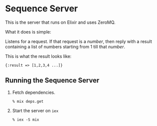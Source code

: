 # Sequence Server

This is the server that runs on Elixir and uses ZeroMQ.

What it does is simple: 

Listens for a request. If that request is a _number_, then reply with a result  containing a list of numbers starting from 1 till that _number_. 
	
This is what the result looks like:

```
{:result => [1,2,3,4 ...]}
```

## Running the Sequence Server

1. Fetch dependencies.

	```
	% mix deps.get
	```

2. Start the server on `iex`

	```
	% iex -S mix
	```